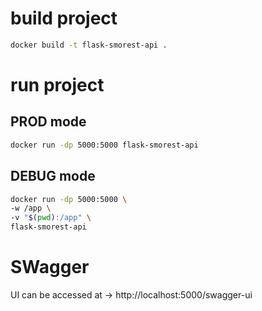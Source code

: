 # build project

```bash
docker build -t flask-smorest-api .
```

# run project

## PROD mode

```bash
docker run -dp 5000:5000 flask-smorest-api
```

## DEBUG mode

```bash
docker run -dp 5000:5000 \
-w /app \
-v "$(pwd):/app" \
flask-smorest-api
```

# SWagger

UI can be accessed at -> http://localhost:5000/swagger-ui
